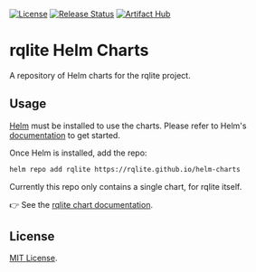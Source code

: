 [![License](https://img.shields.io/badge/License-MIT-blue.svg)](https://github.com/rqlite/helm-charts/blob/master/LICENSE)
[![Release Status](https://github.com/rqlite/helm-charts/workflows/Release%20Charts/badge.svg)](https://github.com/rqlite/helm-charts/actions)
[![Artifact Hub](https://img.shields.io/endpoint?url=https://artifacthub.io/badge/repository/rqlite)](https://artifacthub.io/packages/helm/rqlite/rqlite)

# rqlite Helm Charts

A repository of Helm charts for the rqlite project.


## Usage

[Helm](https://helm.sh) must be installed to use the charts.
Please refer to Helm's [documentation](https://helm.sh/docs/) to get started.

Once Helm is installed, add the repo:

```sh
helm repo add rqlite https://rqlite.github.io/helm-charts
```

Currently this repo only contains a single chart, for rqlite itself.

👉 See the [rqlite chart
documentation](https://github.com/rqlite/helm-charts/tree/master/charts/rqlite).


## License

[MIT License](https://github.com/rqlite/helm-charts/blob/master/LICENSE).
